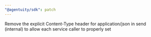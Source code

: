 ```yaml
---
"@agentuity/sdk": patch
---
```


Remove the explicit Content-Type header for application/json in send (internal) to allow each service caller to properly set
